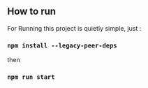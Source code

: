 ## How to run

For Running this project is quietly simple, just : 

### `npm install --legacy-peer-deps`

then 

### `npm run start`
